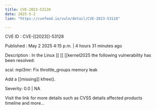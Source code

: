```yaml
---
title: CVE-2023-53128
date: 2025-5-2
lien: "https://cvefeed.io/vuln/detail/CVE-2023-53128"

---
```


CVE ID : CVE-[[2023]]-53128

Published :  May 2
2025
4:15 p.m. | 4 hours
31 minutes ago

Description : In the Linux  [[ [[ [[kernel2025
the following vulnerability has been resolved:

scsi: mpi3mr: Fix throttle_groups memory leak

Add a  [[missing]] kfree().

Severity: 0.0 | NA

Visit the link for more details
such as CVSS details
affected products
timeline
and more...
